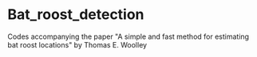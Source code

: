 # Bat_roost_detection
Codes accompanying the paper "A simple and fast method for estimating bat roost locations" by Thomas E. Woolley
